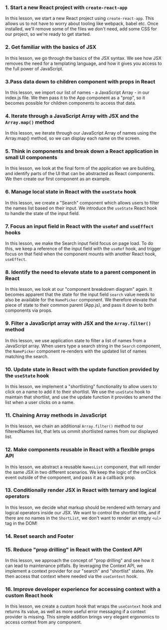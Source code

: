 ### 1. Start a new React project with `create-react-app`

In this lesson, we start a new React project using `create-react-app`. This allows us to not have to worry about tooling like webpack, babel etc. Once installed, we'll remove some of the files we don't need, add some CSS for our project, so we're ready to get started.

### 2. Get familiar with the basics of JSX

In this lesson, we go through the basics of the JSX syntax. We see how JSX removes the need for a templating language, and how it gives you access to the full power of JavaScript.

### 3.Pass data down to children component with props in React

In this lesson, we import our list of names - a JavaScript Array - in our index.js file. We then pass it to the App component as a "prop", so it becomes possible for children components to access that data.

### 4. Iterate through a JavaScript Array with JSX and the `Array.map()` method

In this lesson, we iterate through our JavaScript Array of names using the Array.map() method, so we can display each name on the screen.

### 5. Think in components and break down a React application in small UI components

In this lesson, we look at the final form of the application we are building, and identify parts of the UI that can be abstracted as React components. We then create our first component as an example.

### 6. Manage local state in React with the `useState` hook

In this lesson, we create a "Search" component which allows users to filter the names list based on their input. We introduce the `useState` React hook to handle the state of the input field.

### 7. Focus an input field in React with the `useRef` and `useEffect` hooks

In this lesson, we make the Search input field focus on page load. To do this, we keep a reference of the input field with the `useRef` hook, and trigger focus on that field when the component mounts with another React hook, `useEffect`.

### 8. Identify the need to elevate state to a parent component in React

In this lesson, we look at our "component breakdown diagram" again. It becomes apparent that the state for the input field `search` value needs to also be available for the `NamePicker` component. We therefore elevate that piece of state to their common parent (App.js), and pass it down to both components via props.

### 9. Filter a JavaScript array with JSX and the `Array.filter()` method

In this lesson, we use application state to filter a list of names from a JavaScript array. When users type a search string in the `Search` component, the `NamePicker` component re-renders with the updated list of names matching the search.

### 10. Update state in React with the update function provided by the `useState` hook

In this lesson, we implement a "shortlisting" functionality to allow users to click on a name to add it to their shortlist. We use the `useState` hook to maintain that shortlist, and use the update function it provides to amend the list when a user clicks on a name.

### 11. Chaining Array methods in JavaScript

In this lesson, we chain an additional `Array.filter()` method to our filteredNames list, that lets us ommit shortlisted names from our displayed list.

### 12. Make components reusable in React with a flexible props API

In this lesson, we abstract a reusable `NamesList` component, that will render the same JSX in two different scenarios. We keep the logic of the onClick event outside of the component, and pass it as a callback prop.

### 13. Conditionally render JSX in React with ternary and logical operators

In this lesson, we decide what markup should be rendered with ternary and logical operators inside our JSX. We want to control the shortlist title, and if there are no names in the `ShortList`, we don't want to render an empty `<ul>` tag in the DOM!

### 14. Reset search and Footer

### 15. Reduce "prop drilling" in React with the Context API

In this lesson, we approach the concept of "prop drilling" and see how it can lead to maintenance pitfalls. By leveraging the Context API, we implement a context provider for our "search" and "shortlist" states. We then access that context where needed via the `useContext` hook.

### 16. Improve developer experience for accessing context with a custom React hook

In this lesson, we create a custom hook that wraps the `useContext` hook and returns its value, as well as more useful error messaging if a context provider is missing. This simple addition brings very elegant ergonomics to access context from any component.
